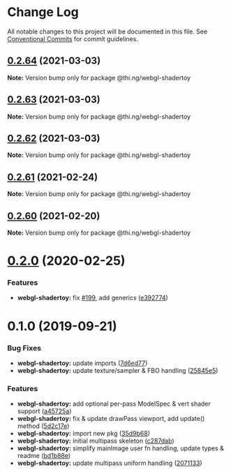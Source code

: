 # Change Log

All notable changes to this project will be documented in this file.
See [Conventional Commits](https://conventionalcommits.org) for commit guidelines.

## [0.2.64](https://github.com/thi-ng/umbrella/compare/@thi.ng/webgl-shadertoy@0.2.63...@thi.ng/webgl-shadertoy@0.2.64) (2021-03-03)

**Note:** Version bump only for package @thi.ng/webgl-shadertoy





## [0.2.63](https://github.com/thi-ng/umbrella/compare/@thi.ng/webgl-shadertoy@0.2.62...@thi.ng/webgl-shadertoy@0.2.63) (2021-03-03)

**Note:** Version bump only for package @thi.ng/webgl-shadertoy





## [0.2.62](https://github.com/thi-ng/umbrella/compare/@thi.ng/webgl-shadertoy@0.2.61...@thi.ng/webgl-shadertoy@0.2.62) (2021-03-03)

**Note:** Version bump only for package @thi.ng/webgl-shadertoy





## [0.2.61](https://github.com/thi-ng/umbrella/compare/@thi.ng/webgl-shadertoy@0.2.60...@thi.ng/webgl-shadertoy@0.2.61) (2021-02-24)

**Note:** Version bump only for package @thi.ng/webgl-shadertoy





## [0.2.60](https://github.com/thi-ng/umbrella/compare/@thi.ng/webgl-shadertoy@0.2.59...@thi.ng/webgl-shadertoy@0.2.60) (2021-02-20)

**Note:** Version bump only for package @thi.ng/webgl-shadertoy





# [0.2.0](https://github.com/thi-ng/umbrella/compare/@thi.ng/webgl-shadertoy@0.1.4...@thi.ng/webgl-shadertoy@0.2.0) (2020-02-25)


### Features

* **webgl-shadertoy:** fix [#199](https://github.com/thi-ng/umbrella/issues/199), add generics ([e392774](https://github.com/thi-ng/umbrella/commit/e392774945e4d29f145dba2fd17f99919b2c5fd5))





# 0.1.0 (2019-09-21)

### Bug Fixes

* **webgl-shadertoy:** update imports ([7d6ed77](https://github.com/thi-ng/umbrella/commit/7d6ed77))
* **webgl-shadertoy:** update texture/sampler & FBO handling ([25845e5](https://github.com/thi-ng/umbrella/commit/25845e5))

### Features

* **webgl-shadertoy:** add optional per-pass ModelSpec & vert shader support ([a45725a](https://github.com/thi-ng/umbrella/commit/a45725a))
* **webgl-shadertoy:** fix & update drawPass viewport, add update() method ([5d2c17e](https://github.com/thi-ng/umbrella/commit/5d2c17e))
* **webgl-shadertoy:** import new pkg ([35d9b68](https://github.com/thi-ng/umbrella/commit/35d9b68))
* **webgl-shadertoy:** initial multipass skeleton ([c287dab](https://github.com/thi-ng/umbrella/commit/c287dab))
* **webgl-shadertoy:** simplify mainImage user fn handling, update types & readme ([bd1b88e](https://github.com/thi-ng/umbrella/commit/bd1b88e))
* **webgl-shadertoy:** update multipass uniform handling ([2071133](https://github.com/thi-ng/umbrella/commit/2071133))
